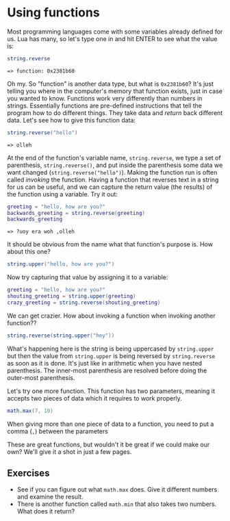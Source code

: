 # Using functions

Most programming languages come with some variables already defined for us.
Lua has many, so let's type one in and hit ENTER to see what the value is:

```lua
string.reverse
```
```
=> function: 0x2381b60
```
Oh my.
So "function" is another data type, but what is `0x2381b60`?
It's just telling you where in the computer's memory that function exists, just in case you wanted to know.
Functions work very differently than numbers in strings.
Essentially functions are pre-defined instructions that tell the program how to do different things.
They take data and *return* back different data.
Let's see how to give this function data:

```lua
string.reverse("hello")
```
```
=> olleh
```

At the end of the function's variable name, `string.reverse`, we type a set of parenthesis, `string.reverse()`, and put inside the parenthesis some data we want changed (`string.reverse("hello")`).
Making the function run is often called *invoking* the function.
Having a function that reverses text in a string for us can be useful, and we can capture the return value (the results) of the function using a variable.
Try it out:

```lua
greeting = "hello, how are you?"
backwards_greeting = string.reverse(greeting)
backwards_greeting
```
```
=> ?uoy era woh ,olleh
```

It should be obvious from the name what that function's purpose is.
How about this one?

```lua
string.upper("hello, how are you?")
```

Now try capturing that value by assigning it to a variable:

```lua
greeting = "hello, how are you?"
shouting_greeting = string.upper(greeting)
crazy_greeting = string.reverse(shouting_greeting)
```

We can get crazier.
How about invoking a function when invoking another function??

```lua
string.reverse(string.upper("hey"))
```

What's happening here is the string is being uppercased by `string.upper` but then the value from `string.upper` is being reversed by `string.reverse` as soon as it is done.
It's just like in arithmetic when you have nested parenthesis.
The inner-most parenthesis are resolved before doing the outer-most parenthesis.


Let's try one more function.
This function has two parameters, meaning it accepts two pieces of data which it requires to work properly.

```lua
math.max(7, 10)
```

When giving more than one piece of data to a function, you need to put a comma (`,`) between the parameters

These are great functions, but wouldn't it be great if we could make our own?
We'll give it a shot in just a few pages.

## Exercises

- See if you can figure out what `math.max` does. Give it different numbers and examine the result.
- There is another function called `math.min` that also takes two numbers. What does it return?
